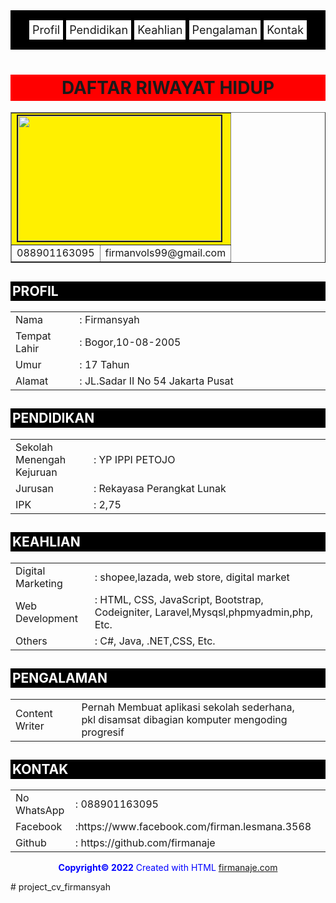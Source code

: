 <html>
<head >
<title>DAFTAR RIWAYAT HIDUP</title>
<style type="text/css">
h1{
background-color: red;
padding: 4px;
}
h2{
color: white;
background-color: black;
padding: 3px;
}
.menu {
text-align: center;
background-color: black;
font-size:18px;
padding-top: 16pt;
}
.button {
background-color: white;
padding: 5px;
border-color: black;
text-decoration: none;
}
.button:hover {
background-color: blue;
}
</style>
</head>
<body>
<div class="menu">
<a href="#1" class="button">Profil</a>
<a href="#2" class="button">Pendidikan</a>
<a href="#3" class="button">Keahlian</a>
<a href="#4" class="button">Pengalaman</a>
<a href="#5" class="button">Kontak</a>
<br><br>
</div>
<h1 align="center">DAFTAR RIWAYAT HIDUP</h1>
<table align="center" border="1">
<tr><td colspan="2" bgcolor="#fff000"><img src="20210512_162149.jpg" width="325px" height="200px" border="2"></td></tr>
<tr align="center">
<td> 088901163095 </td>
<td> firmanvols99@gmail.com </td></tr>
</table>
<h2 id="1">PROFIL</h2>
<table align="center">
<tr>
<td width="1%">Nama</td>
<td width="10%">: Firmansyah</td>
</tr>
<tr>
<td width="1%">Tempat Lahir</td>
<td width="10%">: Bogor,10-08-2005</td>
</tr>
<tr>
<td width="1%">Umur</td>
<td width="10%">: 17 Tahun</td>
</tr>
<tr>
<td width="1%">Alamat</td>
<td width="10%">: JL.Sadar II No 54 Jakarta Pusat</td>
</tr>
</table>
<h2 id="2">PENDIDIKAN</h2>
<table align="center">
<tr>
<td width="1%">Sekolah Menengah Kejuruan</td>
<td width="10%">: YP IPPI PETOJO</td>
</tr>
<tr>
<td width="1%">Jurusan</td>
<td width="10%">: Rekayasa Perangkat Lunak</td>
</tr>
<tr>
<td width="1%">IPK</td>
<td width="10%">: 2,75</td>
</tr>
</table>
<h2 id="3">KEAHLIAN</h2>
<table align="center">
<tr>
<td width="1%">Digital Marketing</td>
<td width="10%">: shopee,lazada, web store, digital market</td>
</tr>
<tr>
<td width="1%">Web Development</td>
<td width="10%">: HTML, CSS, JavaScript, Bootstrap, Codeigniter, Laravel,Mysqsl,phpmyadmin,php, Etc.</td>
</tr>
<tr>
<td width="1%">Others</td>
<td width="10%">: C#, Java, .NET,CSS, Etc.</td>
</tr>
</table>
<h2 id="4">PENGALAMAN</h2>
<table align="center">
<tr>
<td width="1%">Content Writer</td>
<td width="10%">Pernah Membuat aplikasi sekolah sederhana,
<br>
pkl disamsat dibagian komputer mengoding progresif</td>
</tr>
</table>
<h2 id="5">KONTAK</h2>
<table align="center">
<tr>
<td width="1%">No WhatsApp</td>
<td width="10%">: 088901163095</td>
</tr>
<tr>
<td width="1%">Facebook</td>
<td width="10%">:https://www.facebook.com/firman.lesmana.3568</td>
</tr>
<tr>
<td width="1%">Github</td>
<td width="10%">: https://github.com/firmanaje</td>
</tr>
</table>
<footer>
<p align="center">
<font align="center" font color="blue">
<b>Copyright&copy; 2022</b> Created with HTML <a href="https://github.com/firmanaje">firmanaje.com</a>
</font>
</footer>
</body> </html># project_cv_firmansyah
<html>
<head >

